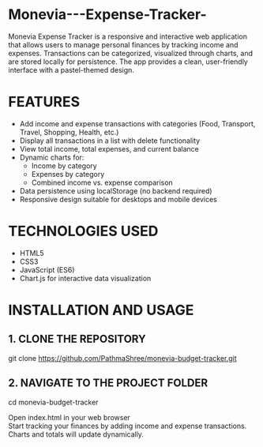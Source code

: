 # Monevia---Expense-Tracker-

Monevia Expense Tracker is a responsive and interactive web application that allows users to manage personal finances by tracking income and expenses. Transactions can be categorized, visualized through charts, and are stored locally for persistence. The app provides a clean, user-friendly interface with a pastel-themed design.

# FEATURES

- Add income and expense transactions with categories (Food, Transport, Travel, Shopping, Health, etc.)
- Display all transactions in a list with delete functionality
- View total income, total expenses, and current balance
- Dynamic charts for:
  - Income by category
  - Expenses by category
  - Combined income vs. expense comparison
- Data persistence using localStorage (no backend required)
- Responsive design suitable for desktops and mobile devices  

# TECHNOLOGIES USED

- HTML5  
- CSS3  
- JavaScript (ES6)  
- Chart.js for interactive data visualization  

# INSTALLATION AND USAGE  

## 1. CLONE THE REPOSITORY  
git clone https://github.com/PathmaShree/monevia-budget-tracker.git  

## 2. NAVIGATE TO THE PROJECT FOLDER  
cd monevia-budget-tracker  

Open index.html in your web browser  
Start tracking your finances by adding income and expense transactions.  
Charts and totals will update dynamically.  






